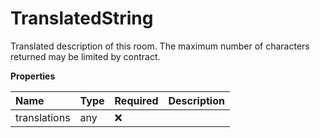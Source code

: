# TranslatedString

Translated description of this room. The maximum number of characters returned may be limited by contract.

**Properties**

| Name         | Type | Required | Description |
| :----------- | :--- | :------- | :---------- |
| translations | any  | ❌       |             |
